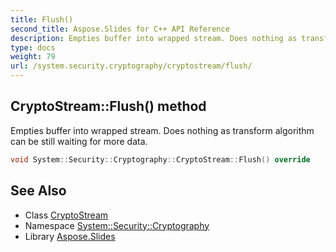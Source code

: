```yaml
---
title: Flush()
second_title: Aspose.Slides for C++ API Reference
description: Empties buffer into wrapped stream. Does nothing as transform algorithm can be still waiting for more data.
type: docs
weight: 79
url: /system.security.cryptography/cryptostream/flush/
---
```

## CryptoStream::Flush() method


Empties buffer into wrapped stream. Does nothing as transform algorithm can be still waiting for more data.

```cpp
void System::Security::Cryptography::CryptoStream::Flush() override
```

## See Also

* Class [CryptoStream](../)
* Namespace [System::Security::Cryptography](../../)
* Library [Aspose.Slides](../../../)